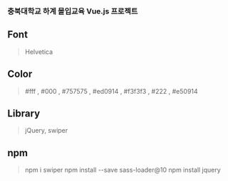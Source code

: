 ### 충북대학교 하계 몰입교육 Vue.js 프로젝트

## Font

> Helvetica

## Color

> #fff , #000 , #757575 , #ed0914 , #f3f3f3 , #222 , #e50914

## Library

> jQuery, swiper

## npm

> npm i swiper
> npm install --save sass-loader@10
> npm install jquery
